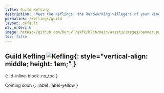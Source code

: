 ```yaml
---
title: Guild Kefling
description: "Meet the Keflings, the hardworking villagers of your kingdom in A Kingdom for Keflings. These cheerful characters are eager to follow your lead and assist with building, gathering resources, and more."
permalink: /keflings/guild
layout: default
nav_order: 6
image: https://github.com/KuruVT/akfk/blob/main/assets/images/banner.png?raw=true
toc: false
---
```


##  Guild Kefling ![Kefling](https://github.com/KuruVT/akfk/blob/main/assets/images/keflings/rockminer_icon.png?raw=true){: style="vertical-align: middle; height: 1em;" }
{: .d-inline-block .no_toc }

Coming soon
{: .label .label-yellow }